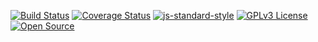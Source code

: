 [![Build Status](https://www.travis-ci.com/bvaledev/artist-album-node-api.svg?branch=main)](https://www.travis-ci.com/bvaledev/artist-album-node-api)
[![Coverage Status](https://coveralls.io/repos/github/bvaledev/artist-album-node-api/badge.svg?branch=main)](https://coveralls.io/github/bvaledev/artist-album-node-api?branch=main)
[![js-standard-style](https://img.shields.io/badge/code%20style-standard-brightgreen.svg)](http://standardjs.com)
[![GPLv3 License](https://img.shields.io/badge/License-GPL%20v3-yellow.svg)](https://opensource.org/licenses/)
[![Open Source](https://badges.frapsoft.com/os/v1/open-source.svg?v=103)](https://opensource.org/)
